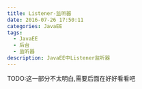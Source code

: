 ```yaml
---
title: Listener-监听器
date: 2016-07-26 17:50:11
categories: JavaEE
tags:
  - JavaEE
  - 后台
  - 监听器
description: JavaEE中Listener监听器
---
```


TODO:这一部分不太明白,需要后面在好好看看吧

